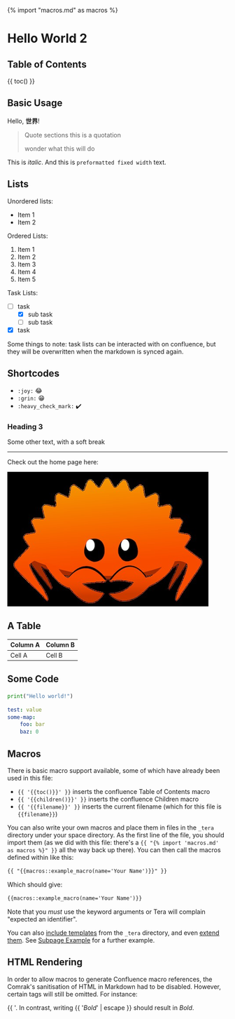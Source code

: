 {% import "macros.md" as macros %}
# Hello World 2

## Table of Contents

{{ toc() }}

## Basic Usage

Hello, **世界**!

> Quote sections
> this is a quotation
>
> wonder what this will do

This is _italic_. And this is `preformatted fixed width` text.

## Lists

Unordered lists:

- Item 1
- Item 2

Ordered Lists:

1. Item 1
1. Item 2
1. Item 3
1. Item 4
1. Item 5

Task Lists:

- [ ] task
  - [x] sub task
  - [ ] sub task
- [x] task

Some things to note: task lists can be interacted with on confluence, but they will be overwritten when the markdown is synced again.

## Shortcodes

- `:joy:` :joy:
- `:grin:` :grin:
- `:heavy_check_mark:` :heavy_check_mark:

### Heading 3

Some other text,
with a soft break

---

Check out the home page here: [](index.md)

![Alt text](image.png "A rusty crustation")

## A Table

| Column A | Column B |
| -------- | -------- |
| Cell A   | Cell B   |

## Some Code

```python
print("Hello world!")
```

```yaml
test: value
some-map:
    foo: bar
    baz: 0
```

## Macros

There is basic macro support available, some of which have already been used in this file:

- `{{ '{{toc()}}' }}` inserts the confluence Table of Contents macro
- `{{ '{{children()}}' }}` inserts the confluence Children macro
- `{{ '{{filename}}' }}` inserts the current filename (which for this file is `{{filename}}`)

You can also write your own macros and place them in files in the `_tera` directory under your space directory. As the first line of the file, you should import them (as we did with this file: there's a `{{ "{% import 'macros.md' as macros %}" }}` all the way back up there). You can then call the macros defined within like this:

```markdown
{{ "{{macros::example_macro(name='Your Name')}}" }}
```

Which should give:

```markdown
{{macros::example_macro(name='Your Name')}}
```

Note that you _must_ use the keyword arguments or Tera will complain "expected an identifier".

You can also [include templates](https://keats.github.io/tera/docs/#include) from the `_tera` directory, and even [extend them](https://keats.github.io/tera/docs/#inheritance). See [Subpage Example](subpages/index.md) for a further example.

## HTML Rendering

In order to allow macros to generate Confluence macro references, the Comrak's sanitisation of HTML in Markdown had to be disabled. However, certain tags will still be omitted. For instance:

{{ '<script/>' }} should be santised to just return the html as text: <script>document.getElementById("demo").innerHTML = "Hello JavaScript!";</script>. In contrast, writing {{ '<em>Bold</em>' | escape }} should result in <em>Bold</em>.